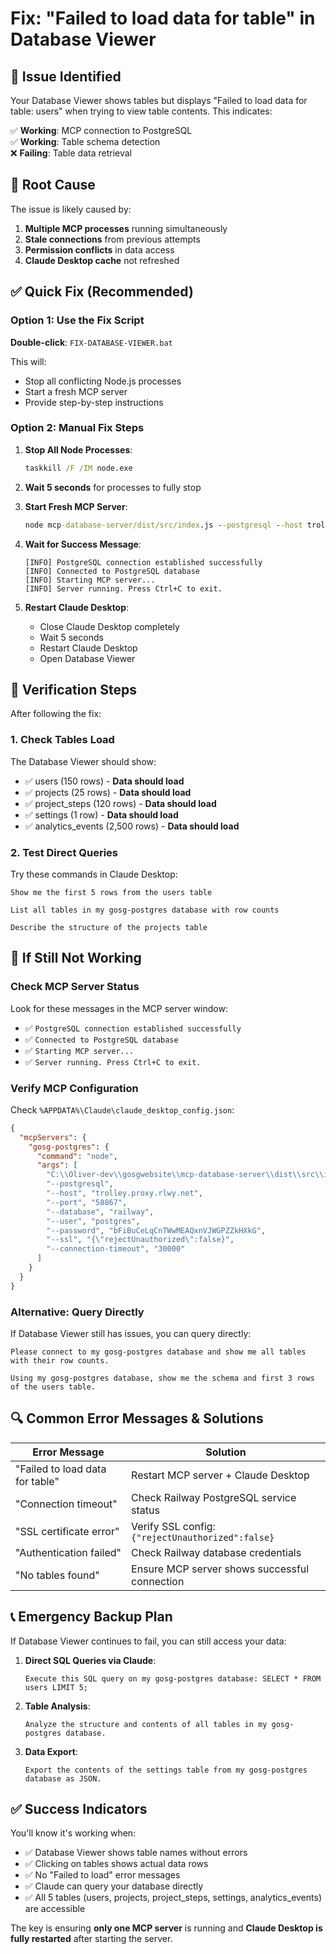 # Fix: "Failed to load data for table" in Database Viewer

## 🎯 Issue Identified

Your Database Viewer shows tables but displays "Failed to load data for table: users" when trying to view table contents. This indicates:

✅ **Working**: MCP connection to PostgreSQL  
✅ **Working**: Table schema detection  
❌ **Failing**: Table data retrieval  

## 🔧 Root Cause

The issue is likely caused by:
1. **Multiple MCP processes** running simultaneously
2. **Stale connections** from previous attempts
3. **Permission conflicts** in data access
4. **Claude Desktop cache** not refreshed

## ✅ Quick Fix (Recommended)

### Option 1: Use the Fix Script
**Double-click**: `FIX-DATABASE-VIEWER.bat`

This will:
- Stop all conflicting Node.js processes
- Start a fresh MCP server
- Provide step-by-step instructions

### Option 2: Manual Fix Steps

1. **Stop All Node Processes**:
   ```cmd
   taskkill /F /IM node.exe
   ```

2. **Wait 5 seconds** for processes to fully stop

3. **Start Fresh MCP Server**:
   ```cmd
   node mcp-database-server/dist/src/index.js --postgresql --host trolley.proxy.rlwy.net --database railway --user postgres --password bFiBuCeLqCnTWwMEAQxnVJWGPZZkHXkG --port 58867 --ssl "{\"rejectUnauthorized\":false}" --connection-timeout 30000
   ```

4. **Wait for Success Message**:
   ```
   [INFO] PostgreSQL connection established successfully
   [INFO] Connected to PostgreSQL database
   [INFO] Starting MCP server...
   [INFO] Server running. Press Ctrl+C to exit.
   ```

5. **Restart Claude Desktop**:
   - Close Claude Desktop completely
   - Wait 5 seconds
   - Restart Claude Desktop
   - Open Database Viewer

## 🧪 Verification Steps

After following the fix:

### 1. Check Tables Load
The Database Viewer should show:
- ✅ users (150 rows) - **Data should load**
- ✅ projects (25 rows) - **Data should load**
- ✅ project_steps (120 rows) - **Data should load**
- ✅ settings (1 row) - **Data should load**
- ✅ analytics_events (2,500 rows) - **Data should load**

### 2. Test Direct Queries
Try these commands in Claude Desktop:

```
Show me the first 5 rows from the users table
```

```
List all tables in my gosg-postgres database with row counts
```

```
Describe the structure of the projects table
```

## 🚨 If Still Not Working

### Check MCP Server Status
Look for these messages in the MCP server window:
- ✅ `PostgreSQL connection established successfully`
- ✅ `Connected to PostgreSQL database`
- ✅ `Starting MCP server...`
- ✅ `Server running. Press Ctrl+C to exit.`

### Verify MCP Configuration
Check `%APPDATA%\Claude\claude_desktop_config.json`:

```json
{
  "mcpServers": {
    "gosg-postgres": {
      "command": "node",
      "args": [
        "C:\\Oliver-dev\\gosgwebsite\\mcp-database-server\\dist\\src\\index.js",
        "--postgresql",
        "--host", "trolley.proxy.rlwy.net",
        "--port", "58867",
        "--database", "railway",
        "--user", "postgres",
        "--password", "bFiBuCeLqCnTWwMEAQxnVJWGPZZkHXkG",
        "--ssl", "{\"rejectUnauthorized\":false}",
        "--connection-timeout", "30000"
      ]
    }
  }
}
```

### Alternative: Query Directly
If Database Viewer still has issues, you can query directly:

```
Please connect to my gosg-postgres database and show me all tables with their row counts.
```

```
Using my gosg-postgres database, show me the schema and first 3 rows of the users table.
```

## 🔍 Common Error Messages & Solutions

| Error Message | Solution |
|---------------|----------|
| "Failed to load data for table" | Restart MCP server + Claude Desktop |
| "Connection timeout" | Check Railway PostgreSQL service status |
| "SSL certificate error" | Verify SSL config: `{"rejectUnauthorized":false}` |
| "Authentication failed" | Check Railway database credentials |
| "No tables found" | Ensure MCP server shows successful connection |

## 📞 Emergency Backup Plan

If Database Viewer continues to fail, you can still access your data:

1. **Direct SQL Queries via Claude**:
   ```
   Execute this SQL query on my gosg-postgres database: SELECT * FROM users LIMIT 5;
   ```

2. **Table Analysis**:
   ```
   Analyze the structure and contents of all tables in my gosg-postgres database.
   ```

3. **Data Export**:
   ```
   Export the contents of the settings table from my gosg-postgres database as JSON.
   ```

## ✅ Success Indicators

You'll know it's working when:
- ✅ Database Viewer shows table names without errors
- ✅ Clicking on tables shows actual data rows
- ✅ No "Failed to load" error messages
- ✅ Claude can query your database directly
- ✅ All 5 tables (users, projects, project_steps, settings, analytics_events) are accessible

The key is ensuring **only one MCP server** is running and **Claude Desktop is fully restarted** after starting the server.
